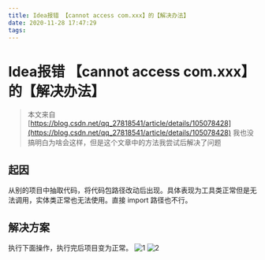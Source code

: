 ```yaml
---
title: Idea报错 【cannot access com.xxx】的【解决办法】
date: 2020-11-28 17:47:29
tags:
---
```


# Idea报错 【cannot access com.xxx】的【解决办法】
> 本文来自 [https://blog.csdn.net/qq_27818541/article/details/105078428](https://blog.csdn.net/qq_27818541/article/details/105078428)
> 我也没搞明白为啥会这样，但是这个文章中的方法我尝试后解决了问题
> 
<!--more-->

## 起因
从别的项目中抽取代码，将代码包路径改动后出现。具体表现为工具类正常但是无法调用，实体类正常也无法使用。直接 import 路径也不行。
## 解决方案
 执行下面操作，执行完后项目变为正常。
![1](b1.png)
![2](b2.png)